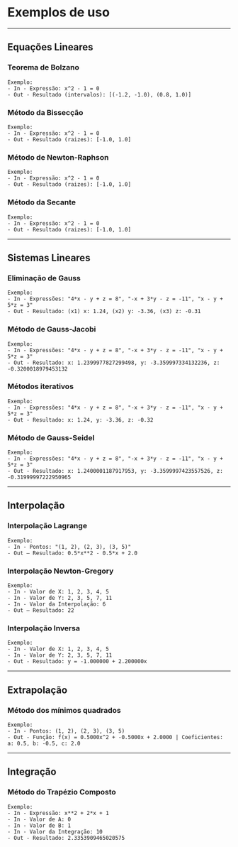 
# Exemplos de uso

---

## Equações Lineares 
### Teorema de Bolzano
    Exemplo:
    - In - Expressão: x^2 - 1 = 0
    - Out - Resultado (intervalos): [(-1.2, -1.0), (0.8, 1.0)]

### Método da Bissecção
    Exemplo:
    - In - Expressão: x^2 - 1 = 0
    - Out - Resultado (raizes): [-1.0, 1.0]

### Método de Newton-Raphson 
    Exemplo:
    - In - Expressão: x^2 - 1 = 0
    - Out - Resultado (raizes): [-1.0, 1.0]

### Método da Secante
    Exemplo:
    - In - Expressão: x^2 - 1 = 0
    - Out - Resultado (raizes): [-1.0, 1.0]

---

## Sistemas Lineares 
### Eliminação de Gauss
    Exemplo:
    - In - Expressões: "4*x - y + z = 8", "-x + 3*y - z = -11", "x - y + 5*z = 3"
    - Out - Resultado: (x1) x: 1.24, (x2) y: -3.36, (x3) z: -0.31

### Método de Gauss-Jacobi
    Exemplo:
    - In - Expressões: "4*x - y + z = 8", "-x + 3*y - z = -11", "x - y + 5*z = 3"
    - Out - Resultado: x: 1.2399977827299498, y: -3.359997334132236, z: -0.3200018979453132

### Métodos iterativos
    Exemplo:
    - In - Expressões: "4*x - y + z = 8", "-x + 3*y - z = -11", "x - y + 5*z = 3"
    - Out - Resultado: x: 1.24, y: -3.36, z: -0.32

### Método de Gauss-Seidel
    Exemplo:
    - In - Expressões: "4*x - y + z = 8", "-x + 3*y - z = -11", "x - y + 5*z = 3"
    - Out - Resultado: x: 1.2400001187917953, y: -3.3599997423557526, z: -0.31999997222950965

---

## Interpolação 
### Interpolação Lagrange
    Exemplo:
    - In - Pontos: "(1, 2), (2, 3), (3, 5)"
    - Out – Resultado: 0.5*x**2 - 0.5*x + 2.0

### Interpolação Newton-Gregory
    Exemplo:
    - In - Valor de X: 1, 2, 3, 4, 5
    - In - Valor de Y: 2, 3, 5, 7, 11
    - In - Valor da Interpolação: 6
    - Out – Resultado: 22

### Interpolação Inversa
    Exemplo:
    - In - Valor de X: 1, 2, 3, 4, 5
    - In - Valor de Y: 2, 3, 5, 7, 11
    - Out - Resultado: y = -1.000000 + 2.200000x

---

## Extrapolação 
### Método dos mínimos quadrados
    Exemplo:
    - In - Pontos: (1, 2), (2, 3), (3, 5)
    - Out - Função: f(x) = 0.5000x^2 + -0.5000x + 2.0000 | Coeficientes: a: 0.5, b: -0.5, c: 2.0

---

## Integração
### Método do Trapézio Composto
    Exemplo:
    - In - Expressão: x**2 + 2*x + 1
    - In - Valor de A: 0
    - In - Valor de B: 1
    - In - Valor da Integração: 10
    - Out - Resultado: 2.3353909465020575